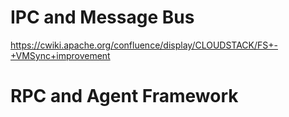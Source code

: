 # IPC and Message Bus

https://cwiki.apache.org/confluence/display/CLOUDSTACK/FS+-+VMSync+improvement

# RPC and Agent Framework
